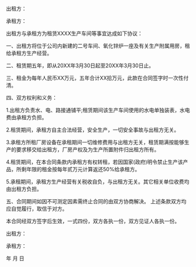 
 


出租方：


承租方：


出租方与承租方为租赁XXXX生产车间等事宜达成如下协议：


一、出租方将位于公司内新建的二号车间、氧化锌炉一座及有关生产附属用房，租给承租方生产经营。


二、租赁期五年，即从20XX年3月30日起至20XX年3月30日止。


三、租金为每年人民币XX万元，五年合计XX拾万元，此款在合同签字时一次性付清。


四、双方权利和义务：


1.出租方负责水、电、路接通铺平;租赁期间该生产车间使用的水电单独装表，水电费由承租方负担。


2.租赁期间，承租方自主合法经营，安全生产，一切安全事故与出租方无关。


3.承租方所租厂房设备在承租期间一切维修费用与出租方无关，租赁期满按能够生产的要求移交给出租方，厂房产权及为生产所置附件归出租方所有。


4.租赁期间，在本合同条款内承租方有权转租，若因国家(政府)明令禁止生产该产品，所剩年限的租金按每年贰万元计算返还50%给承租方。


5.承租期间，承租方生产经营有关税收自负，与出租方无关。其它相关单位收费均由出租方负担。


五、合同期间如因不可测定因素需终止合同的由双方协商解决。 上述条款双方均应自觉履行，取信于对方。


本合同经双方签字后生效，一式四份，双方各执一份，双方见证人各执一份。


出租方：


承租方：


年    月    日
 


 

 
 
 
 
 
  


  
 

  


  


  
 
 
 
 

